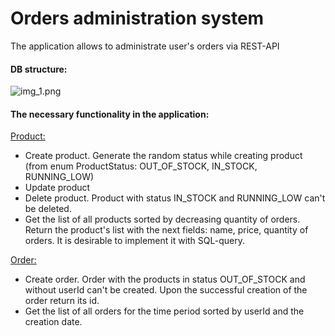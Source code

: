 <h1>Orders administration system</h1>

The application allows to administrate user's orders via REST-API

<h4>DB structure:</h4>

![img_1.png](img_1.png)

<h4>The necessary functionality in the application:</h4>

<ins>Product:</ins>

* Create product. Generate the random status while creating product (from enum ProductStatus: OUT_OF_STOCK, IN_STOCK, RUNNING_LOW)
* Update product
* Delete product. Product with status IN_STOCK and RUNNING_LOW can't be deleted.
* Get the list of all products sorted by decreasing quantity of orders. Return the product's list with the next fields: name, price, quantity of orders. It is desirable to implement it with SQL-query.

<ins>Order:</ins>
* Create order. Order with the products in status OUT_OF_STOCK and without userId can't be created. Upon the successful creation of the order return its id.
* Get the list of all orders for the time period sorted by userId and the creation date.




